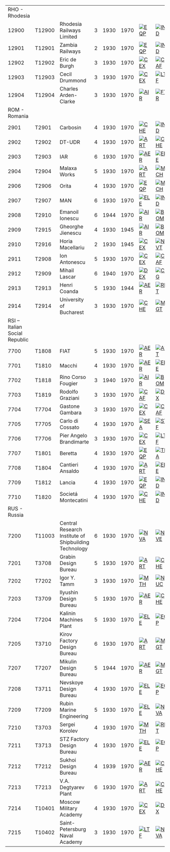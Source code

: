 |                               |        |                                                       |     |      |      |                                                                                                  |                                                                                                  |                                                                                              |                                                                                                  |                                                                                            |
|-------------------------------|--------|-------------------------------------------------------|-----|------|------|--------------------------------------------------------------------------------------------------|--------------------------------------------------------------------------------------------------|----------------------------------------------------------------------------------------------|--------------------------------------------------------------------------------------------------|--------------------------------------------------------------------------------------------|
| RHO - Rhodesia                |        |                                                       |     |      |      |                                                                                                  |                                                                                                  |                                                                                              |                                                                                                  |                                                                                            |
| 12900                         | T12900 | Rhodesia Railways Limited                             | 3   | 1930 | 1970 | [![EQP](/images/2/20/General_equipment.png)](/wiki/File:General_equipment.png "EQP")             | [![IND](/images/7/79/Industrial_engineering.png)](/wiki/File:Industrial_engineering.png "IND")   | [![MGT](/images/c/c7/Management.png)](/wiki/File:Management.png "MGT")                       | [![MCH](/images/a/a1/Mechanics.png)](/wiki/File:Mechanics.png "MCH")                             |                                                                                            |
| 12901                         | T12901 | Zambia Railways                                       | 2   | 1930 | 1970 | [![EQP](/images/2/20/General_equipment.png)](/wiki/File:General_equipment.png "EQP")             | [![IND](/images/7/79/Industrial_engineering.png)](/wiki/File:Industrial_engineering.png "IND")   | [![MGT](/images/c/c7/Management.png)](/wiki/File:Management.png "MGT")                       | [![MCH](/images/a/a1/Mechanics.png)](/wiki/File:Mechanics.png "MCH")                             |                                                                                            |
| 12902                         | T12902 | Eric de Burgh                                         | 3   | 1930 | 1970 | [![CEX](/images/b/bc/Centralized_execution.png)](/wiki/File:Centralized_execution.png "CEX")     | [![CAF](/images/f/f8/Combined_arms_focus.png)](/wiki/File:Combined_arms_focus.png "CAF")         | [![LGT](/images/1/1d/Large_unit_tactics.png)](/wiki/File:Large_unit_tactics.png "LGT")       | [![TRA](/images/b/b1/Training.png)](/wiki/File:Training.png "TRA")                               |                                                                                            |
| 12903                         | T12903 | Cecil Drummond                                        | 3   | 1930 | 1970 | [![CEX](/images/b/bc/Centralized_execution.png)](/wiki/File:Centralized_execution.png "CEX")     | [![LTF](/images/e/e7/Large_taskforce_tactics.png)](/wiki/File:Large_taskforce_tactics.png "LTF") | [![NVT](/images/1/10/Naval_training.png)](/wiki/File:Naval_training.png "NVT")               | [![SEA](/images/2/22/Seamanship.png)](/wiki/File:Seamanship.png "SEA")                           |                                                                                            |
| 12904                         | T12904 | Charles Arden-Clarke                                  | 3   | 1930 | 1970 | [![AIR](/images/8/87/Aircraft_testing.png)](/wiki/File:Aircraft_testing.png "AIR")               | [![FTR](/images/8/8a/Fighter_tactics.png)](/wiki/File:Fighter_tactics.png "FTR")                 | [![PIL](/images/6/6b/Piloting.png)](/wiki/File:Piloting.png "PIL")                           |                                                                                                  |                                                                                            |
| ROM - Romania                 |        |                                                       |     |      |      |                                                                                                  |                                                                                                  |                                                                                              |                                                                                                  |                                                                                            |
| 2901                          | T2901  | Carbosin                                              | 4   | 1930 | 1970 | [![CHE](/images/1/19/Chemistry.png)](/wiki/File:Chemistry.png "CHE")                             | [![IND](/images/7/79/Industrial_engineering.png)](/wiki/File:Industrial_engineering.png "IND")   | [![MGT](/images/c/c7/Management.png)](/wiki/File:Management.png "MGT")                       |                                                                                                  |                                                                                            |
| 2902                          | T2902  | DT-UDR                                                | 4   | 1930 | 1970 | [![ART](/images/d/d8/Artillery.png)](/wiki/File:Artillery.png "ART")                             | [![CHE](/images/1/19/Chemistry.png)](/wiki/File:Chemistry.png "CHE")                             | [![EQP](/images/2/20/General_equipment.png)](/wiki/File:General_equipment.png "EQP")         | [![MCH](/images/a/a1/Mechanics.png)](/wiki/File:Mechanics.png "MCH")                             | [![TRA](/images/b/b1/Training.png)](/wiki/File:Training.png "TRA")                         |
| 2903                          | T2903  | IAR                                                   | 6   | 1930 | 1970 | [![AER](/images/a/a1/Aeronautics.png)](/wiki/File:Aeronautics.png "AER")                         | [![ELE](/images/d/dd/Electronics.png)](/wiki/File:Electronics.png "ELE")                         | [![TEC](/images/9/9d/Technical_efficiency.png)](/wiki/File:Technical_efficiency.png "TEC")   |                                                                                                  |                                                                                            |
| 2904                          | T2904  | Malaxa Works                                          | 5   | 1930 | 1970 | [![ART](/images/d/d8/Artillery.png)](/wiki/File:Artillery.png "ART")                             | [![MCH](/images/a/a1/Mechanics.png)](/wiki/File:Mechanics.png "MCH")                             | [![TEC](/images/9/9d/Technical_efficiency.png)](/wiki/File:Technical_efficiency.png "TEC")   |                                                                                                  |                                                                                            |
| 2906                          | T2906  | Orita                                                 | 4   | 1930 | 1970 | [![EQP](/images/2/20/General_equipment.png)](/wiki/File:General_equipment.png "EQP")             | [![MCH](/images/a/a1/Mechanics.png)](/wiki/File:Mechanics.png "MCH")                             | [![TRA](/images/b/b1/Training.png)](/wiki/File:Training.png "TRA")                           |                                                                                                  |                                                                                            |
| 2907                          | T2907  | MAN                                                   | 6   | 1930 | 1970 | [![ELE](/images/d/dd/Electronics.png)](/wiki/File:Electronics.png "ELE")                         | [![IND](/images/7/79/Industrial_engineering.png)](/wiki/File:Industrial_engineering.png "IND")   | [![MGT](/images/c/c7/Management.png)](/wiki/File:Management.png "MGT")                       | [![MCH](/images/a/a1/Mechanics.png)](/wiki/File:Mechanics.png "MCH")                             |                                                                                            |
| 2908                          | T2910  | Emanoil Ionescu                                       | 6   | 1944 | 1970 | [![AIR](/images/8/87/Aircraft_testing.png)](/wiki/File:Aircraft_testing.png "AIR")               | [![BOM](/images/2/26/Bomber_tactics.png)](/wiki/File:Bomber_tactics.png "BOM")                   | [![CAF](/images/f/f8/Combined_arms_focus.png)](/wiki/File:Combined_arms_focus.png "CAF")     | [![FTR](/images/8/8a/Fighter_tactics.png)](/wiki/File:Fighter_tactics.png "FTR")                 | [![PIL](/images/6/6b/Piloting.png)](/wiki/File:Piloting.png "PIL")                         |
| 2909                          | T2915  | Gheorghe Jienescu                                     | 4   | 1930 | 1945 | [![AIR](/images/8/87/Aircraft_testing.png)](/wiki/File:Aircraft_testing.png "AIR")               | [![BOM](/images/2/26/Bomber_tactics.png)](/wiki/File:Bomber_tactics.png "BOM")                   | [![FTR](/images/8/8a/Fighter_tactics.png)](/wiki/File:Fighter_tactics.png "FTR")             |                                                                                                  |                                                                                            |
| 2910                          | T2916  | Horia Macellariu                                      | 2   | 1930 | 1945 | [![CEX](/images/b/bc/Centralized_execution.png)](/wiki/File:Centralized_execution.png "CEX")     | [![NVT](/images/1/10/Naval_training.png)](/wiki/File:Naval_training.png "NVT")                   | [![SEA](/images/2/22/Seamanship.png)](/wiki/File:Seamanship.png "SEA")                       | [![SUB](/images/6/61/Submarine_tactics.png)](/wiki/File:Submarine_tactics.png "SUB")             |                                                                                            |
| 2911                          | T2908  | Ion Antonescu                                         | 5   | 1930 | 1970 | [![CEX](/images/b/bc/Centralized_execution.png)](/wiki/File:Centralized_execution.png "CEX")     | [![CAF](/images/f/f8/Combined_arms_focus.png)](/wiki/File:Combined_arms_focus.png "CAF")         | [![CRG](/images/3/38/Individual_courage.png)](/wiki/File:Individual_courage.png "CRG")       | [![INF](/images/b/be/Infantry_focus.png)](/wiki/File:Infantry_focus.png "INF")                   | [![LGT](/images/1/1d/Large_unit_tactics.png)](/wiki/File:Large_unit_tactics.png "LGT")     |
| 2912                          | T2909  | Mihail Lascar                                         | 6   | 1940 | 1970 | [![DEX](/images/0/0d/Decentralized_execution.png)](/wiki/File:Decentralized_execution.png "DEX") | [![CRG](/images/3/38/Individual_courage.png)](/wiki/File:Individual_courage.png "CRG")           | [![INF](/images/b/be/Infantry_focus.png)](/wiki/File:Infantry_focus.png "INF")               | [![SMT](/images/2/2f/Small_unit_tactics.png)](/wiki/File:Small_unit_tactics.png "SMT")           |                                                                                            |
| 2913                          | T2913  | Henri Coanda                                          | 5   | 1930 | 1944 | [![AER](/images/a/a1/Aeronautics.png)](/wiki/File:Aeronautics.png "AER")                         | [![RKT](/images/5/51/Rocketry.png)](/wiki/File:Rocketry.png "RKT")                               | [![TEC](/images/9/9d/Technical_efficiency.png)](/wiki/File:Technical_efficiency.png "TEC")   |                                                                                                  |                                                                                            |
| 2914                          | T2914  | University of Bucharest                               | 3   | 1930 | 1970 | [![CHE](/images/1/19/Chemistry.png)](/wiki/File:Chemistry.png "CHE")                             | [![MGT](/images/c/c7/Management.png)](/wiki/File:Management.png "MGT")                           | [![MCH](/images/a/a1/Mechanics.png)](/wiki/File:Mechanics.png "MCH")                         |                                                                                                  |                                                                                            |
| RSI – Italian Social Republic |        |                                                       |     |      |      |                                                                                                  |                                                                                                  |                                                                                              |                                                                                                  |                                                                                            |
| 7700                          | T1808  | FIAT                                                  | 5   | 1930 | 1970 | [![AER](/images/a/a1/Aeronautics.png)](/wiki/File:Aeronautics.png "AER")                         | [![ART](/images/d/d8/Artillery.png)](/wiki/File:Artillery.png "ART")                             | [![ELE](/images/d/dd/Electronics.png)](/wiki/File:Electronics.png "ELE")                     | [![MGT](/images/c/c7/Management.png)](/wiki/File:Management.png "MGT")                           | [![MCH](/images/a/a1/Mechanics.png)](/wiki/File:Mechanics.png "MCH")                       |
| 7701                          | T1810  | Macchi                                                | 4   | 1930 | 1970 | [![AER](/images/a/a1/Aeronautics.png)](/wiki/File:Aeronautics.png "AER")                         | [![ELE](/images/d/dd/Electronics.png)](/wiki/File:Electronics.png "ELE")                         | [![TEC](/images/9/9d/Technical_efficiency.png)](/wiki/File:Technical_efficiency.png "TEC")   |                                                                                                  |                                                                                            |
| 7702                          | T1818  | Rino Corso Fougier                                    | 3   | 1940 | 1970 | [![AIR](/images/8/87/Aircraft_testing.png)](/wiki/File:Aircraft_testing.png "AIR")               | [![BOM](/images/2/26/Bomber_tactics.png)](/wiki/File:Bomber_tactics.png "BOM")                   | [![CEX](/images/b/bc/Centralized_execution.png)](/wiki/File:Centralized_execution.png "CEX") |                                                                                                  |                                                                                            |
| 7703                          | T1819  | Rodolfo Graziani                                      | 3   | 1930 | 1970 | [![CAF](/images/f/f8/Combined_arms_focus.png)](/wiki/File:Combined_arms_focus.png "CAF")         | [![DEX](/images/0/0d/Decentralized_execution.png)](/wiki/File:Decentralized_execution.png "DEX") | [![TRA](/images/b/b1/Training.png)](/wiki/File:Training.png "TRA")                           |                                                                                                  |                                                                                            |
| 7704                          | T7704  | Gastone Gambara                                       | 3   | 1930 | 1970 | [![CEX](/images/b/bc/Centralized_execution.png)](/wiki/File:Centralized_execution.png "CEX")     | [![CAF](/images/f/f8/Combined_arms_focus.png)](/wiki/File:Combined_arms_focus.png "CAF")         | [![LGT](/images/1/1d/Large_unit_tactics.png)](/wiki/File:Large_unit_tactics.png "LGT")       |                                                                                                  |                                                                                            |
| 7705                          | T7705  | Carlo di Cossato                                      | 4   | 1930 | 1970 | [![SEA](/images/2/22/Seamanship.png)](/wiki/File:Seamanship.png "SEA")                           | [![STF](/images/4/48/Small_taskforce_tactics.png)](/wiki/File:Small_taskforce_tactics.png "STF") | [![SUB](/images/6/61/Submarine_tactics.png)](/wiki/File:Submarine_tactics.png "SUB")         |                                                                                                  |                                                                                            |
| 7706                          | T7706  | Pier Angelo Brandimarte                               | 3   | 1930 | 1970 | [![CEX](/images/b/bc/Centralized_execution.png)](/wiki/File:Centralized_execution.png "CEX")     | [![LTF](/images/e/e7/Large_taskforce_tactics.png)](/wiki/File:Large_taskforce_tactics.png "LTF") | [![SEA](/images/2/22/Seamanship.png)](/wiki/File:Seamanship.png "SEA")                       |                                                                                                  |                                                                                            |
| 7707                          | T1801  | Beretta                                               | 4   | 1930 | 1970 | [![EQP](/images/2/20/General_equipment.png)](/wiki/File:General_equipment.png "EQP")             | [![TRA](/images/b/b1/Training.png)](/wiki/File:Training.png "TRA")                               |                                                                                              |                                                                                                  |                                                                                            |
| 7708                          | T1804  | Cantieri Ansaldo                                      | 4   | 1930 | 1970 | [![ART](/images/d/d8/Artillery.png)](/wiki/File:Artillery.png "ART")                             | [![ELE](/images/d/dd/Electronics.png)](/wiki/File:Electronics.png "ELE")                         | [![MCH](/images/a/a1/Mechanics.png)](/wiki/File:Mechanics.png "MCH")                         | [![NVA](/images/e/ea/Naval_artillery.png)](/wiki/File:Naval_artillery.png "NVA")                 | [![NVE](/images/0/09/Naval_engineering.png)](/wiki/File:Naval_engineering.png "NVE")       |
| 7709                          | T1812  | Lancia                                                | 4   | 1930 | 1970 | [![EQP](/images/2/20/General_equipment.png)](/wiki/File:General_equipment.png "EQP")             | [![IND](/images/7/79/Industrial_engineering.png)](/wiki/File:Industrial_engineering.png "IND")   | [![MGT](/images/c/c7/Management.png)](/wiki/File:Management.png "MGT")                       | [![MCH](/images/a/a1/Mechanics.png)](/wiki/File:Mechanics.png "MCH")                             |                                                                                            |
| 7710                          | T1820  | Societá Montecatini                                   | 4   | 1930 | 1970 | [![CHE](/images/1/19/Chemistry.png)](/wiki/File:Chemistry.png "CHE")                             | [![IND](/images/7/79/Industrial_engineering.png)](/wiki/File:Industrial_engineering.png "IND")   |                                                                                              |                                                                                                  |                                                                                            |
| RUS - Russia                  |        |                                                       |     |      |      |                                                                                                  |                                                                                                  |                                                                                              |                                                                                                  |                                                                                            |
| 7200                          | T11003 | Central Research Institute of Shipbuilding Technology | 6   | 1930 | 1970 | [![NVA](/images/e/ea/Naval_artillery.png)](/wiki/File:Naval_artillery.png "NVA")                 | [![NVE](/images/0/09/Naval_engineering.png)](/wiki/File:Naval_engineering.png "NVE")             | [![TEC](/images/9/9d/Technical_efficiency.png)](/wiki/File:Technical_efficiency.png "TEC")   |                                                                                                  |                                                                                            |
| 7201                          | T3708  | Grabin Design Bureau                                  | 5   | 1930 | 1970 | [![ART](/images/d/d8/Artillery.png)](/wiki/File:Artillery.png "ART")                             | [![CHE](/images/1/19/Chemistry.png)](/wiki/File:Chemistry.png "CHE")                             | [![EQP](/images/2/20/General_equipment.png)](/wiki/File:General_equipment.png "EQP")         | [![MCH](/images/a/a1/Mechanics.png)](/wiki/File:Mechanics.png "MCH")                             | [![TEC](/images/9/9d/Technical_efficiency.png)](/wiki/File:Technical_efficiency.png "TEC") |
| 7202                          | T7202  | Igor Y. Tamm                                          | 3   | 1930 | 1970 | [![MTH](/images/7/79/Mathematics.png)](/wiki/File:Mathematics.png "MTH")                         | [![NUC](/images/0/05/Nuclear_engineering.png)](/wiki/File:Nuclear_engineering.png "NUC")         | [![PHY](/images/a/a1/Nuclear_physics.png)](/wiki/File:Nuclear_physics.png "PHY")             |                                                                                                  |                                                                                            |
| 7203                          | T3709  | Ilyushin Design Bureau                                | 5   | 1930 | 1970 | [![AER](/images/a/a1/Aeronautics.png)](/wiki/File:Aeronautics.png "AER")                         | [![CHE](/images/1/19/Chemistry.png)](/wiki/File:Chemistry.png "CHE")                             | [![ELE](/images/d/dd/Electronics.png)](/wiki/File:Electronics.png "ELE")                     | [![TEC](/images/9/9d/Technical_efficiency.png)](/wiki/File:Technical_efficiency.png "TEC")       |                                                                                            |
| 7204                          | T7204  | Kalinin Machines Plant                                | 5   | 1930 | 1970 | [![ELE](/images/d/dd/Electronics.png)](/wiki/File:Electronics.png "ELE")                         | [![EQP](/images/2/20/General_equipment.png)](/wiki/File:General_equipment.png "EQP")             | [![RKT](/images/5/51/Rocketry.png)](/wiki/File:Rocketry.png "RKT")                           |                                                                                                  |                                                                                            |
| 7205                          | T3710  | Kirov Factory Design Bureau                           | 6   | 1930 | 1970 | [![ART](/images/d/d8/Artillery.png)](/wiki/File:Artillery.png "ART")                             | [![MGT](/images/c/c7/Management.png)](/wiki/File:Management.png "MGT")                           | [![MCH](/images/a/a1/Mechanics.png)](/wiki/File:Mechanics.png "MCH")                         | [![TEC](/images/9/9d/Technical_efficiency.png)](/wiki/File:Technical_efficiency.png "TEC")       |                                                                                            |
| 7207                          | T7207  | Mikulin Design Bureau                                 | 5   | 1944 | 1970 | [![AER](/images/a/a1/Aeronautics.png)](/wiki/File:Aeronautics.png "AER")                         | [![MGT](/images/c/c7/Management.png)](/wiki/File:Management.png "MGT")                           | [![MCH](/images/a/a1/Mechanics.png)](/wiki/File:Mechanics.png "MCH")                         | [![RKT](/images/5/51/Rocketry.png)](/wiki/File:Rocketry.png "RKT")                               |                                                                                            |
| 7208                          | T3711  | Nevskoye Design Bureau                                | 4   | 1930 | 1970 | [![ELE](/images/d/dd/Electronics.png)](/wiki/File:Electronics.png "ELE")                         | [![EQP](/images/2/20/General_equipment.png)](/wiki/File:General_equipment.png "EQP")             | [![NVA](/images/e/ea/Naval_artillery.png)](/wiki/File:Naval_artillery.png "NVA")             | [![NVE](/images/0/09/Naval_engineering.png)](/wiki/File:Naval_engineering.png "NVE")             | [![TEC](/images/9/9d/Technical_efficiency.png)](/wiki/File:Technical_efficiency.png "TEC") |
| 7209                          | T7209  | Rubin Marine Engineering                              | 5   | 1930 | 1970 | [![ELE](/images/d/dd/Electronics.png)](/wiki/File:Electronics.png "ELE")                         | [![NVA](/images/e/ea/Naval_artillery.png)](/wiki/File:Naval_artillery.png "NVA")                 | [![NVE](/images/0/09/Naval_engineering.png)](/wiki/File:Naval_engineering.png "NVE")         | [![NUC](/images/0/05/Nuclear_engineering.png)](/wiki/File:Nuclear_engineering.png "NUC")         | [![TEC](/images/9/9d/Technical_efficiency.png)](/wiki/File:Technical_efficiency.png "TEC") |
| 7210                          | T3703  | Sergei Korolev                                        | 4   | 1930 | 1970 | [![MTH](/images/7/79/Mathematics.png)](/wiki/File:Mathematics.png "MTH")                         | [![RKT](/images/5/51/Rocketry.png)](/wiki/File:Rocketry.png "RKT")                               |                                                                                              |                                                                                                  |                                                                                            |
| 7211                          | T3713  | STZ Factory Design Bureau                             | 4   | 1930 | 1970 | [![ELE](/images/d/dd/Electronics.png)](/wiki/File:Electronics.png "ELE")                         | [![EQP](/images/2/20/General_equipment.png)](/wiki/File:General_equipment.png "EQP")             | [![MCH](/images/a/a1/Mechanics.png)](/wiki/File:Mechanics.png "MCH")                         |                                                                                                  |                                                                                            |
| 7212                          | T7212  | Sukhoi Design Bureau                                  | 4   | 1939 | 1970 | [![AER](/images/a/a1/Aeronautics.png)](/wiki/File:Aeronautics.png "AER")                         | [![CHE](/images/1/19/Chemistry.png)](/wiki/File:Chemistry.png "CHE")                             | [![ELE](/images/d/dd/Electronics.png)](/wiki/File:Electronics.png "ELE")                     | [![TEC](/images/9/9d/Technical_efficiency.png)](/wiki/File:Technical_efficiency.png "TEC")       |                                                                                            |
| 7213                          | T7213  | V.A. Degtyarev Plant                                  | 6   | 1930 | 1970 | [![ART](/images/d/d8/Artillery.png)](/wiki/File:Artillery.png "ART")                             | [![CHE](/images/1/19/Chemistry.png)](/wiki/File:Chemistry.png "CHE")                             | [![EQP](/images/2/20/General_equipment.png)](/wiki/File:General_equipment.png "EQP")         |                                                                                                  |                                                                                            |
| 7214                          | T10401 | Moscow Military Academy                               | 4   | 1930 | 1970 | [![CEX](/images/b/bc/Centralized_execution.png)](/wiki/File:Centralized_execution.png "CEX")     | [![DEX](/images/0/0d/Decentralized_execution.png)](/wiki/File:Decentralized_execution.png "DEX") | [![CRG](/images/3/38/Individual_courage.png)](/wiki/File:Individual_courage.png "CRG")       | [![LGT](/images/1/1d/Large_unit_tactics.png)](/wiki/File:Large_unit_tactics.png "LGT")           | [![TRA](/images/b/b1/Training.png)](/wiki/File:Training.png "TRA")                         |
| 7215                          | T10402 | Saint-Petersburg Naval Academy                        | 3   | 1930 | 1970 | [![LTF](/images/e/e7/Large_taskforce_tactics.png)](/wiki/File:Large_taskforce_tactics.png "LTF") | [![NVA](/images/e/ea/Naval_artillery.png)](/wiki/File:Naval_artillery.png "NVA")                 | [![NVT](/images/1/10/Naval_training.png)](/wiki/File:Naval_training.png "NVT")               | [![STF](/images/4/48/Small_taskforce_tactics.png)](/wiki/File:Small_taskforce_tactics.png "STF") | [![SUB](/images/6/61/Submarine_tactics.png)](/wiki/File:Submarine_tactics.png "SUB")       |

